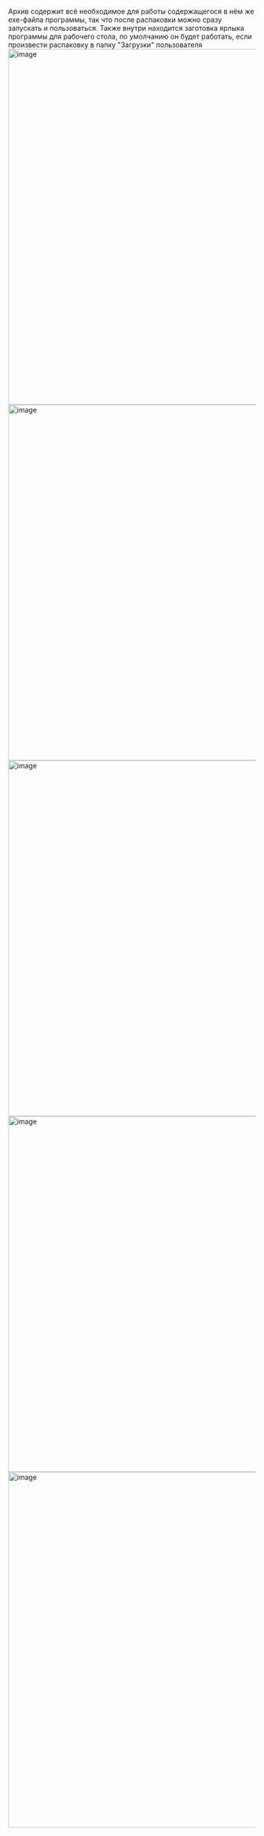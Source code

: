 Архив содержит всё необходимое для работы содержащегося в нём же exe-файла программы, так что после распаковки можно сразу запускать и пользоваться. Также внутри находится заготовка ярлыка программы для рабочего стола, по умолчанию он будет работать, если произвести распаковку в папку "Загрузки" пользователя
<img width="2402" height="723" alt="image" src="https://github.com/user-attachments/assets/b58987ce-e817-4e3f-a1d8-5b55d32a437b" />
<img width="2402" height="723" alt="image" src="https://github.com/user-attachments/assets/f8b9fa09-afc3-40b4-99d3-22c38427b773" />
<img width="2402" height="723" alt="image" src="https://github.com/user-attachments/assets/9e2993e8-5130-4931-9869-76c406d9716f" />
<img width="2402" height="723" alt="image" src="https://github.com/user-attachments/assets/10d0d740-12d1-4e6b-b7de-6c639fcd7ead" />
<img width="2402" height="723" alt="image" src="https://github.com/user-attachments/assets/b09a13dc-3862-44c7-8fac-40c1c9118f47" />
